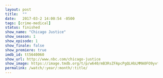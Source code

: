 ```yaml
---
layout: post
title:  ""
date:   2017-03-2 14:00:54 -0500
tags: [crime-medical]
status: finished
show_name: "Chicago Justice"
show_season: 1
show_episode: 1
show_finale: false
show_premiere: true
imdb_id: tt5640060
show_url: http://www.nbc.com/chicago-justice
show_image: https://image.tmdb.org/t/p/w640/mB3RsZFApcPgQLHbLMMA0FO9yvt.jpg
permalink: /watch/:year/:month/:title/
---
```

